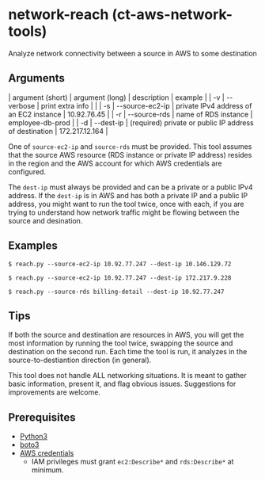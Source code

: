 # network-reach (ct-aws-network-tools)

Analyze network connectivity between a source in AWS to some destination

## Arguments

| argument (short) | argument (long) | description | example |
| -v | --verbose | print extra info | |
| -s | --source-ec2-ip | private IPv4 address of an EC2 instance | 10.92.76.45 |
| -r | --source-rds | name of RDS instance | employee-db-prod |
| -d | --dest-ip | (required) private or public IP address of destination | 172.217.12.164 |

One of `source-ec2-ip` and `source-rds` must be provided. This tool assumes that the source AWS resource (RDS instance or private IP address) resides in the region and the AWS account for which AWS credentials are configured.

The `dest-ip` must always be provided and can be a private or a public IPv4 address. If the `dest-ip` is in AWS and has both a private IP and a public IP address, you might want to run the tool twice, once with each, if you are trying to understand how network traffic might be flowing between the source and desination.

## Examples

```
$ reach.py --source-ec2-ip 10.92.77.247 --dest-ip 10.146.129.72
```

```
$ reach.py --source-ec2-ip 10.92.77.247 --dest-ip 172.217.9.228
```

```
$ reach.py --source-rds billing-detail --dest-ip 10.92.77.247
```

## Tips

If both the source and destination are resources in AWS, you will get the most information by running the tool twice, swapping the source and destination on the second run. Each time the tool is run, it analyzes in the source-to-destiantion direction (in general).

This tool does not handle ALL networking situations. It is meant to gather basic information, present it, and flag obvious issues. Suggestions for improvements are welcome.

## Prerequisites

- [Python3](https://www.python.org/downloads/)
- [boto3](https://github.com/boto/boto3)
- [AWS credentials](https://boto3.amazonaws.com/v1/documentation/api/latest/guide/configuration.html)
  - IAM privileges must grant `ec2:Describe*` and `rds:Describe*` at minimum.
